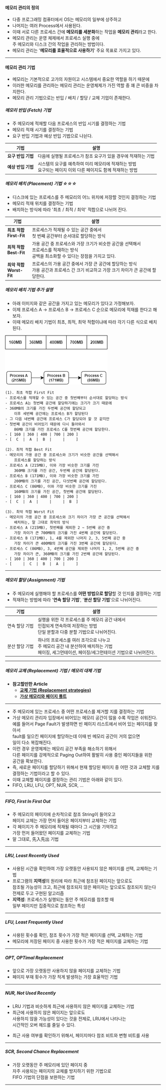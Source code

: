 
#### 메모리 관리의 정의

- 다중 프로그래밍 컴퓨터에서 OS는 메모리의 일부에 상주하고
- 나머지는 여러 Process에서 사용된다.
- 이때 서로 다른 프로세스 간에 **메모리를 세분화**하는 작업을 **메모리 관리**라고 한다.
- 메모리 관리는 운영 체제에서 프로세스 실행 중에 <br/>
	주 메모리와 디스크 간의 작업을 관리하는 방법이다.
- 메모리 관리는 '**메모리를 효율적으로 사용하기**' 주요 목표로 가지고 있다.

---

#### 메모리 관리 기법

- 메모리는 기본적으로 고가의 자원이고 시스템에서 중요한 역할을 하기 때문에
- 이러한 메모리를 관리하는 메모리 관리는 운영체제가 가진 역할 중 꽤 큰 비중을 차지한다.
- 메모리 관리 기법으로는 반입 / 배치 / 할당 / 교체 기업이 존재한다.

##### 메모리 반입 (Fetch) 기법
- 주 메모리에 적재할 다음 프로세스의 반입 시기를 결정하는 기법
- 메모리 적재 시기를 결정하는 기법
- 요구 반입 기법과 예상 반입 기법으로 나뉜다.

| 기법           | 설명                                                               |
| ------------ | ---------------------------------------------------------------- |
| **요구 반입 기법** | 다음에 실행될 프로세스가 참조 요구가 있을 경우에 적재하는 기법                              |
| **예상 반입 기법** | 시스템의 요구를 예측하여 미리 메모리에 적재하는 방법<br/>요구되는 페이지 이외 다른 페이지도 함께 적재하는 방법 |

##### 메모리 배치 (Placement) 기법 ☆☆☆

- 디스크에 있는 프로세스를 주 메모리의 어느 위치에 저장할 것인지 결정하는 기법
- 메모리 적재 위치를 결정하는 기법
- 배치하는 방식에 따라 '최초 / 최적 / 최악' 적합으로 나뉘어 진다.

| 기법                      | 설명                                                                                   |
| ----------------------- | ------------------------------------------------------------------------------------ |
| **최초 적합<br/>First-Fit** | 프로세스가 적재될 수 있는 공간 중에서<br/>첫 번째 공간부터 순서대로 할당하는 방식                                     |
| **최적 적합<br/>Best-Fit**  | 가용 공간 중 프로세스와 가장 크기가 비슷한 공간을 선택해서 <br/>프로세스를 적재하는 방식 <br/>공백을 최소화할 수 있다는 장점을 가지고 있다. |
| **최악 적합<br/>Worst-Fit** | 프로세스의 가용 공간 중에서 가장 큰 공간에 할당하는 방식 <br/>가용 공간과 프로세스 간 크기 비교하고 가장 크기 차이가 큰 공간에 할당한다.    |

##### 메모리 배치 기법 추가 설명

- 아래 이미지와 같은 공간을 가지고 있는 메모리가 있다고 가정해보자.
- 이제 프로세스 A → 프로세스 B → 프로세스 C 순으로 메모리에 적재를 한다고 해보자.
- 이때 메모리 배치 기법이 최초, 최적, 최악 적합이냐에 따라 각기 다른 식으로 배치된다.

<img src="메모리_배치_기법.png"/>

```
(1). 최초 적합 First Fit
- 프로세스를 적재할 수 있는 공간 중 첫번째부터 순서대로 할당하는 방식
- 프로세스 A는 첫번째 공간에 할당하기에는 크기가 크기 때문에
- 360MB의 크기를 가진 두번째 공간에 할당되고
	이후 세번째 공간에는 프로세스 B가 할당된다
- 그 다음 네번째 공간에 프로세스 C가 할당되야 할 것 같지만
- 첫번째 공간이 비어있기 때문에 다시 돌아와서 
	86MB 크기를 가진 프로세스 C를 첫번째 공간에 할당한다.
- [ 160 | 360 | 400 | 700 | 200 ]
- [  C  |  A  |  B  |     |     ]

(2). 최적 적합 Best Fit
- 메모리의 가용 공간 중 프로세스와 크기가 비슷한 공간을 선택해서
	프로세스를 할당하는 방식
- 프로세스 A (215MB), 이와 가장 비슷한 크기를 가진
	360MB 크기를 가진 공간, 두번째 공간에 할당된다.
- 프로세스 B (171MB), 이와 가장 비슷한 크기를 가진 
	200MB의 크기를 가진 공간, 다섯번째 공간에 할당된다.
- 프로세스 C (86MB), 이와 가장 비슷한 크기를 가진
	160MB의 크기를 가진 공간, 첫번째 공간에 할당된다.
- [ 160 | 360 | 400 | 700 | 200 ]
- [  C  |  A  |     |     |  B  ]

(3). 최악 적합 Worst Fit
- 메모리의 가용 공간 중 프로세스와 크기 차이가 가장 큰 공간을 선택해서
	배치하는, 말 그대로 최악의 방식
- 프로세스 A (215MB), 첫번째를 제외한 2 ~ 5번째 공간 중 
	가장 차이가 큰 700MB의 크기를 가진 4번째 공간에 할당된다.
- 프로세스 B (171MB), 1, 4를 제외한 나머지 2, 3, 5번째 공간 중
	가장 차이가 큰 400MB의 크기를 가진 3번째 공간에 할당된다.
- 프로세스 C (86MB), 3, 4번째 공간을 제외한 나머지 1, 2, 5번째 공간 중
	가장 차이가 큰, 360MB의 크기를 가진 2번째 공간에 할당된다.
- [ 160 | 360 | 400 | 700 | 200 ]
- [     |  C  |  B  |  A  |     ]
```


---

##### 메모리 할당 (Assignment) 기법

- 주 메모리에 실행해야 할 프로세스를 **어떤 방법으로 할당**할 것 인지를 결정하는 기법
- 적재하는 방법에 따라 '**연속 할당 기법**', '**분산 할당 기법**'으로 나뉘어진다.

| 기법       | 설명                                                                                          |
| -------- | ------------------------------------------------------------------------------------------- |
| 연속 할당 기법 | 실행을 위한 각 프로세스를 주 메모리 공간 내에서 <br/>인접되게 연속하여 저장하는 방법<br/>단일 분할과 다중 분할 기법으로 나뉘어진다.             |
| 분산 할당 기법 | 하나의 프로세스를 여러 조각으로 나누고 <br/>주 메모리 공간 내 분산하여 배치하는 기법 <br/>페이징, 세그먼테이션, 페이징/세그먼테이션 기법으로 나뉘어진다. |

---

##### 메모리 교체 (Replacement) 기법 / 메모리 대체 기법

- **참고할만한 Article**
	- **[교체 기법 (Replacement strategies)](https://velog.io/@minu/7.2.-%EA%B5%90%EC%B2%B4-%EA%B8%B0%EB%B2%95-Replacement-strategies#12-random-algorithm)**
	- **[가상 메모리와 페이지 폴트](https://velog.io/@jiseong/OS-%EA%B0%80%EC%83%81%EB%A9%94%EB%AA%A8%EB%A6%AC%EC%99%80-%ED%8E%98%EC%9D%B4%EC%A7%80%ED%8F%B4%ED%8A%B8-gyq8tftz)**

---
- 주 메모리에 있는 프로세스 중 어떤 프로세스를 제거할 지를 결정하는 기법
- 가상 메모리 관리자 입장에서 비어있는 메모리 공간이 많을 수록 작업은 쉬워진다. <br/>
	예를 들어서 Page Fault가 발생하면 빈 페이지 리스트에서 비어 있는 페이지를 찾아서 <br/>fault를 일으킨 페이지에 할당하는데 이때 빈 메모리 공간이 거의 없으면 <br/>
	일이 다소 복잡해진다.
- 이런 경우 운영체제는 메모리 공간 부족을 해소하기 위해서<br/>
	다른 페이지를 강제적으로 Paging Out하여 활발히 사용 중인 페이지들을 위한 <br/>
	공간을 확보한다.
- 즉, 새로운 페이지를 할당하기 위해서 현재 할당된 페이지 중 어떤 것과 교체할 지를 <br/>
	결정하는 기법이라고 할 수 있다.
- 이때 교체할 페이지를 결정하는 관리 기법은 아래와 같이 있다.
- FIFO, LRU, LFU, OPT, NUR, SCR, ...
---
##### FIFO, First In First Out

- 주 메모리의 페이지에 순차적으로 참조 String이 들어오고 <br/>
	페이지 교체는 가장 먼저 들어온 페이지부터 교체하는 기법
- 각 페이지가 주 메모리에 적재될 때마다 그 시간을 기억하고 <br/>
	가장 먼저 들어왔던 페이지를 교체하는 기법
- 말 그대로, 先入先出 기법
---
##### LRU, Least Recently Used

- 사용된 시간을 확인하여 가장 오랫동안 사용되지 않은 페이지를 선택, 교체하는 기법
- 프로그램의 **지역성**의 원리에 따라 최근에 참조된 페이지는 앞으로도 <br/>
	참조될 가능성이 크고, 최근에 참조되지 않은 페이지는 앞으로도 참조되지 않는다 <br/>
	전제로 두고 구현된 알고리즘
- **지역성**: 프로세스가 실행되는 동안 주 메모리를 참조할 때 <br/>
		일부 페이지만 집중적으로 참조하는 특성
---
##### LFU, Least Frequently Used

- 사용된 횟수를 확인, 참조 횟수가 가장 적은 페이지를 선택, 교체하는 기법
- 메모리에 저장된 페이지 중 사용한 횟수가 가장 적은 페이지를 교체하는 기법

---
##### OPT, OPTimal Replacement
- 앞으로 가장 오랫동안 사용하지 않을 페이지를 교체하는 기법
- 페이지 부재 횟수가 가장 적게 발생하는 가장 효율적인 기법
---
##### NUR, Not Used Recently
- LRU 기법과 비슷하게 최근에 사용하지 않은 페이지를 교체하는 기법
- 최근에 사용하지 않은 페이지는 앞으로도 <br/>
	사용하지 않을 가능성이 있다는 것을 전제로, LRU에서 나타나는 <br/>
	시간적인 오버 헤드를 줄일 수 있다.
* 최근 사용 여부를 확인하기 위해서, 페이지마다 참조 비트와 변형 비트를 사용
---
##### SCR, Second Chance Replacement
- 가장 오랫동안 주 메모리에 있던 페이지 중 <br/>
	자주 사용되는 페이지의 교체를 방지하기 위한 기법으로 <br/>
	FIFO 기법의 단점을 보완하는 기법

---


